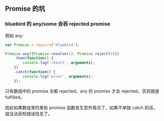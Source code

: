 ## Promise 的坑

### bluebird 的 any/some 会吞 rejected promise

例如 any:

```js
var Promise = require('bluebird');

Promise.any([Promise.resolve(1), Promise.reject(2)])
    .then(function() {
        console.log('result', arguments);
    })
    .catch(function() {
        console.log('error', arguments);
    });
```

只有数组中的 promise 全都 rejected，any 的 promise 才会 rejected，否则就是 fulfilled。

因此如果数组里的某些 promise 函数发生意外情况了，如果不单独 catch 的话，就没法获知错误信息了。
